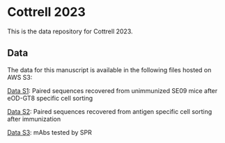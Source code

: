 # Cottrell 2023

This is the data repository for Cottrell 2023.

## Data

The data for this manuscript is available in the following files hosted on AWS S3:

[Data S1](): Paired sequences recovered from unimmunized SE09 mice after eOD-GT8 specific cell sorting

[Data S2](): Paired sequences recovered from antigen specific cell sorting after immunization

[Data S3](): mAbs tested by SPR
